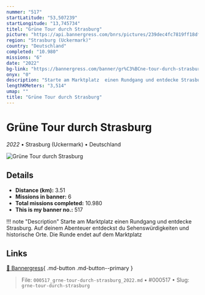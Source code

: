 ```yaml
---
nummer: "517"
startLatitude: "53,507239"
startLongitude: "13,745734"
titel: "Grüne Tour durch Strasburg"
picture: "https://api.bannergress.com/bnrs/pictures/239dec4fc7819ff18dfb77dccbc1c525"
region: "Strasburg (Uckermark)"
country: "Deutschland"
completed: "10.980"
missions: "6"
date: "2022"
bg-link: "https://bannergress.com/banner/gr%C3%BCne-tour-durch-strasburg-5081"
onyx: "0"
description: "Starte am Marktplatz  einen Rundgang und entdecke Strasburg. Auf deinem Abenteuer entdeckst du Sehenswürdigkeiten und historische Orte. Die Runde endet auf dem Marktplatz"
lengthKMeters: "3,514"
umap: ""
title: "Grüne Tour durch Strasburg"
---
```

# Grüne Tour durch Strasburg

*2022* • Strasburg (Uckermark) • Deutschland

![Grüne Tour durch Strasburg](https://api.bannergress.com/bnrs/pictures/239dec4fc7819ff18dfb77dccbc1c525)

## Details
- **Distance (km):** 3.51
- **Missions in banner:** 6
- **Total missions completed:** 10.980
- **This is my banner no.:** 517


!!! note "Description"
    Starte am Marktplatz  einen Rundgang und entdecke Strasburg. Auf deinem Abenteuer entdeckst du Sehenswürdigkeiten und historische Orte. Die Runde endet auf dem Marktplatz



## Links
[🔗 Bannergress](https://bannergress.com/banner/gr%C3%BCne-tour-durch-strasburg-5081){ .md-button .md-button--primary }



> File: `000517_grne-tour-durch-strasburg_2022.md` • #000517 • Slug: `grne-tour-durch-strasburg`
